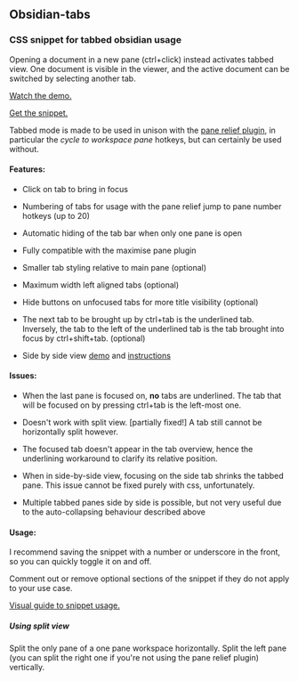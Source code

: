 ## Obsidian-tabs
### CSS snippet for tabbed obsidian usage
Opening a document in a new pane (ctrl+click) instead activates tabbed view. One document is visible in the viewer, and the active document can be switched by selecting another tab.

[Watch the demo.](https://i.imgur.com/7V0m2Ub.mp4)


[Get the snippet.](https://raw.githubusercontent.com/gitobsidiantutorial/obsidian-tabs/main/tabs.css)

Tabbed mode is made to be used in unison with the [pane relief plugin](https://github.com/pjeby/pane-relief), in particular the _cycle to workspace pane_ hotkeys, but can certainly be used without.


#### Features: 

- Click on tab to bring in focus

- Numbering of tabs for usage with the pane relief jump to pane number hotkeys (up to 20)

- Automatic hiding of the tab bar when only one pane is open

- Fully compatible with the maximise pane plugin 

- Smaller tab styling relative to main pane (optional)

- Maximum width left aligned tabs (optional)

- Hide buttons on unfocused tabs for more title visibility (optional)

 - The next tab to be brought up by ctrl+tab is the underlined tab. Inversely, the tab to the left of the underlined tab is the tab brought into focus by ctrl+shift+tab. (optional)

- Side by side view [demo](https://i.imgur.com/uQ7L8Jt.mp4) and [instructions](#using-split-view)


#### Issues:

- When the last pane is focused on, **no** tabs are underlined. The tab that will be focused on by pressing ctrl+tab is the left-most one.

- Doesn't work with split view. [partially fixed!] A tab still cannot be horizontally split however.

- The focused tab doesn't appear in the tab overview, hence the underlining workaround to clarify its relative position.

- When in side-by-side view, focusing on the side tab shrinks the tabbed pane. This issue cannot be fixed purely with css, unfortunately.

- Multiple tabbed panes side by side is possible, but not very useful due to the auto-collapsing behaviour described above



#### Usage:

I recommend saving the snippet with a number or underscore in the front, so you can quickly toggle it on and off.

Comment out or remove optional sections of the snippet if they do not apply to your use case.

[Visual guide to snippet usage.](https://i.imgur.com/aB3eMRn.mp4)

##### Using split view
Split the only pane of a one pane workspace horizontally. Split the left pane (you can split the right one if you're not using the pane relief plugin) vertically.
